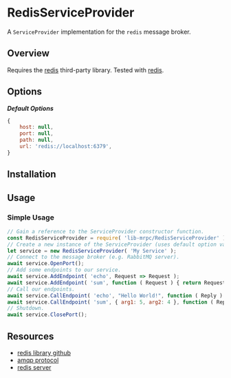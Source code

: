 
# RedisServiceProvider

A `ServiceProvider` implementation for the `redis` message broker.


## Overview

Requires the [redis](https://github.com/CompassPHS/tortoise) third-party library.
Tested with [redis](https://www.redis.io).


## Options

***Default Options***
```javascript
{
	host: null,
	port: null,
	path: null,
	url: 'redis://localhost:6379',
}
```

## Installation



## Usage

### Simple Usage

```javascript
// Gain a reference to the ServiceProvider constructor function.
const RedisServiceProvider = require( 'lib-mrpc/RedisServiceProvider' ).RedisServiceProvider;
// Create a new instance of the ServiceProvider (uses default option values).
let service = new RedisServiceProvider( 'My Service' );
// Connect to the message broker (e.g. RabbitMQ server).
await service.OpenPort();
// Add some endpoints to our service.
await service.AddEndpoint( 'echo', Request => Request );
await service.AddEndpoint( 'sum', function ( Request ) { return Request.arg1 + Request.arg2 } );
// Call our endpoints.
await service.CallEndpoint( 'echo', "Hello World!", function ( Reply ) { console.log( Reply ); } );
await service.CallEndpoint( 'sum', { arg1: 5, arg2: 4 }, function ( Reply ) { console.log( Reply ); } );
// Shutdown.
await service.ClosePort();
```

## Resources

- [redis library github](https://github.com/NodeRedis/node-redis)
- [amqp protocol](https://www.amqp.org)
- [redis server](https://www.redis.io)

